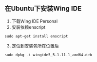 ## 在Ubuntu下安装Wing IDE
1. 下载Wing IDE Personal
2. 安装依赖enscript
```
sudo apt-get install enscript
```
3. 定位到安装包所在位置后
```
sudo dpkg -i wingide5_5.1.11-1_amd64.deb
```
